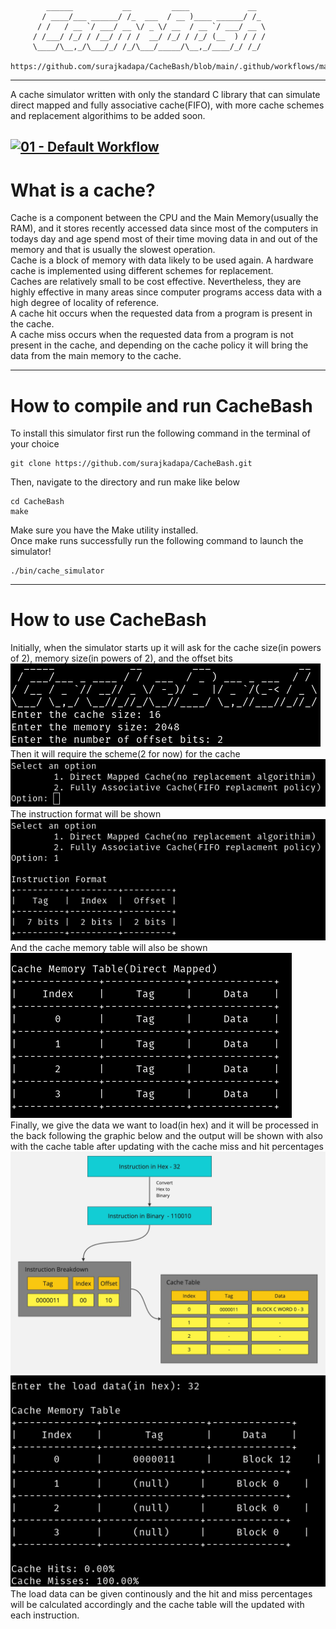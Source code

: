 <!-- language: lang-none -->
            ______           __         ____             __  
           / ____/___ ______/ /_  ___  / __ )____ ______/ /_ 
          / /   / __ `/ ___/ __ \/ _ \/ __  / __ `/ ___/ __ \
         / /___/ /_/ / /__/ / / /  __/ /_/ / /_/ (__  ) / / /
         \____/\__,_/\___/_/ /_/\___/_____/\__,_/____/_/ /_/ 
           https://github.com/surajkadapa/CacheBash/blob/main/.github/workflows/makefile.yml

---

A cache simulator written with only the standard C library that can simulate direct mapped and fully associative cache(FIFO), with more cache schemes and replacement algorithims to be added soon.

[![01 - Default Workflow](https://github.com/surajkadapa/CacheBash/blob/main/.github/workflows/makefile.yml/badge.svg)](https://github.com/surajkadapa/CacheBash/blob/main/.github/workflows/makefile.yml)
---

# What is a cache?
Cache is a component between the CPU and the Main Memory(usually the RAM), and it stores recently accessed data since most of the computers in todays day and age spend most of their time moving data in and out of the memory and that is usually the slowest operation. \
Cache is a block of memory with data likely to be used again. A hardware cache is implemented using different schemes for replacement.\
Caches are relatively small to be cost effective. Nevertheless, they are highly effective in many areas since computer programs access data with a high degree of locality of reference.\
A cache hit occurs when the requested data from a program is present in the cache.\
A cache miss occurs when the requested data from a program is not present in the cache, and depending on the cache policy it will bring the data from the main memory to the cache.

---
# How to compile and run CacheBash
To install this simulator first run the following command in the terminal of your choice
```
git clone https://github.com/surajkadapa/CacheBash.git
```
Then, navigate to the directory and run make like below
```
cd CacheBash
make
```
Make sure you have the Make utility installed.\
Once make runs successfully run the following command to launch the simulator!
```
./bin/cache_simulator
```

---
# How to use CacheBash
Initially, when the simulator starts up it will ask for the cache size(in powers of 2), memory size(in powers of 2), and the offset bits\
![Alt text](https://github.com/surajkadapa/CacheBash/blob/main/graphics/startuo.png) \
Then it will require the scheme(2 for now) for the cache \
![Alt text](https://github.com/surajkadapa/CacheBash/blob/main/graphics/options.png) \
The instruction format will be shown \
![Alt text](https://github.com/surajkadapa/CacheBash/blob/main/graphics/inst_format.png) \
And the cache memory table will also be shown \
![Alt text](https://github.com/surajkadapa/CacheBash/blob/main/graphics/init_cachetable.png) \
Finally, we give the data we want to load(in hex) and it will be processed in the back following the graphic below and the output will be shown with also with the cache table after updating with the cache miss and hit percentages \
![Alt text](https://github.com/surajkadapa/CacheBash/blob/main/graphics/breakdown_graphic.jpg) \
![Alt text](https://github.com/surajkadapa/CacheBash/blob/main/graphics/updated_cachetable.png) \
The load data can be given continously and the hit and miss percentages will be calculated accordingly and the cache table will the updated with each instruction.
